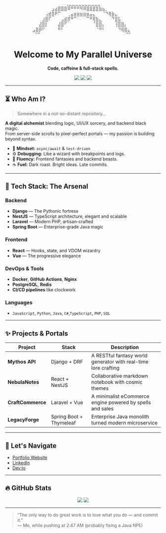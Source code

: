 <!-- GitHub Profile README: A Parallel Dimension of Code -->

<!-- ASCII HEADER -->
<div align="center">
  
  ⠀⠀⠀⠀⠀⠀⠀⠀⠀⠀⠀⢀⣀⣀⣀⣀⣀⣀⣀⣀⣀⣀⠀⠀⠀⠀⠀⠀⠀⠀⠀⠀⠀  
  ⠀⠀⠀⠀⠀⠀⣠⣴⣿⣿⣿⠿⠛⠛⠛⠻⠿⣿⣿⣿⣿⣷⣦⡀⠀⠀⠀⠀⠀⠀⠀⠀  
  ⠀⠀⠀⠀⢠⣾⣿⠟⠉⠀⠀⢀⣤⣶⣶⣶⣶⣶⣤⣄⠀⠀⠈⠙⢿⣷⣄⠀⠀⠀⠀⠀  
  ⠀⠀⠀⣰⣿⠏⠀⠀⠀⣠⣾⡿⠛⠉⠀⠀⠀⠉⠛⢿⣷⣄⠀⠀⠀⠙⣿⣧⠀⠀⠀⠀  
  ⠀⠀⣼⣿⡇⠀⠀⠀⣼⣿⠋⠀⠀⠀⠀⠀⠀⠀⠀⠈⣿⣿⡄⠀⠀⠀⢸⣿⣿⡄⠀⠀  
  ⣠⣿⡿⠋⠀⠀⠀⠀⠛⠃⠀⠀⠀⠀⠀⠀⠀⠀⠀⠀⠈⠛⠃⠀⠀⠀⠀⠙⢿⣿⣄⠀  
  ⠈⠉⠀⠀⠀⠀⠀⠀⠀⠀⠀⠀⠀⠀⠀⠀⠀⠀⠀⠀⠀⠀⠀⠀⠀⠀⠀⠀⠀⠉⠁  

  <h1 align="center">Welcome to My Parallel Universe</h1>
  <p align="center"><b>Code, caffeine & full-stack spells.</b></p>
  <p align="center">
    <img src="https://img.shields.io/badge/Full--Stack-Jedi-informational?style=flat&logo=javascript&color=blueviolet" />
    <img src="https://img.shields.io/badge/Backend-Django|NestJS|Laravel|Spring Boot-4B8BBE" />
    <img src="https://img.shields.io/badge/Frontend-React|Vue-informational?logo=react" />
  </p>
</div>

---

## ⏳ Who Am I?

> Somewhere in a not-so-distant repository...

**A digital alchemist** blending logic, UI/UX sorcery, and backend black magic.  
From server-side scrolls to pixel-perfect portals — my passion is building beyond syntax.

- 🧠 **Mindset:** `async/await` & `test-driven`
- ⚙️ **Debugging:** Like a wizard with breakpoints and logs. 
- 🧩 **Fluency:** Frontend fantasies and backend beasts. 
- ☕ **Fuel:** Dark roast. Bright ideas. Late commits.

---

## 🚀 Tech Stack: The Arsenal

### Backend
- **Django** — The Pythonic fortress
- **NestJS** — TypeScript architecture, elegant and scalable
- **Laravel** — Modern PHP, artisan-crafted
- **Spring Boot** — Enterprise-grade Java magic

### Frontend
- **React** — Hooks, state, and VDOM wizardry
- **Vue** — The progressive elegance

### DevOps & Tools
- **Docker**, **GitHub Actions**, **Nginx**
- **PostgreSQL**, **Redis**
- **CI/CD pipelines** like clockwork

### Languages
- `JavaScript`, `Python`, `Java`, `C#`,`TypeScript`, `PHP`, `SQL`

---

## ✨ Projects & Portals

| Project | Stack | Description |
|--------|--------|-------------|
| **Mythos API** | Django + DRF | A RESTful fantasy world generator with real-time lore crafting |
| **NebulaNotes** | React + NestJS | Collaborative markdown notebook with cosmic themes |
| **CraftCommerce** | Laravel + Vue | A minimalist eCommerce engine powered by spells and sales |
| **LegacyForge** | Spring Boot + Thymeleaf | Enterprise Java monolith turned modern microservice |

---

## 🧭 Let's Navigate

- [Portfolio Website](https://yaelgonzalez.netlify.app)
- [LinkedIn](https://linkedin.com/in/yaelgonzalez)
- [Dev.to](https://dev.to/yaelgonzalez)

---

## 🔥 GitHub Stats

<p align="center">
  <img src="https://github-readme-stats.vercel.app/api?username=YaelGuillermo&show_icons=true&theme=radical" />
  <img src="https://github-readme-stats.vercel.app/api/top-langs/?username=YaelGuillermo&layout=compact&theme=radical" />
</p>

---

> “The only way to do great work is to love what you do — and commit it.”  
> — Me, while pushing at 2:47 AM (probably fixing a Java NPE)
